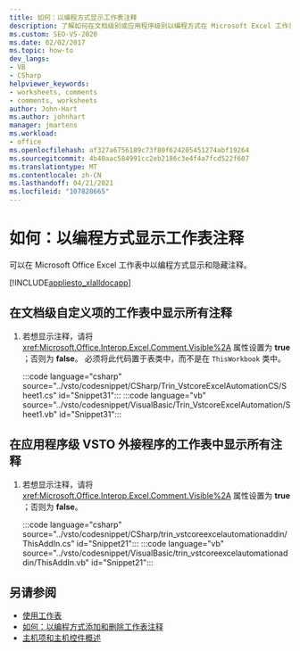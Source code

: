```yaml
---
title: 如何：以编程方式显示工作表注释
description: 了解如何在文档级别或应用程序级别以编程方式在 Microsoft Excel 工作表中显示和隐藏注释。
ms.custom: SEO-VS-2020
ms.date: 02/02/2017
ms.topic: how-to
dev_langs:
- VB
- CSharp
helpviewer_keywords:
- worksheets, comments
- comments, worksheets
author: John-Hart
ms.author: johnhart
manager: jmartens
ms.workload:
- office
ms.openlocfilehash: af327a6756189c73f80f624205451274abf19264
ms.sourcegitcommit: 4b40aac584991cc2eb2186c3e4f4a7fcd522f607
ms.translationtype: MT
ms.contentlocale: zh-CN
ms.lasthandoff: 04/21/2021
ms.locfileid: "107828665"
---
```

# <a name="how-to-programmatically-display-worksheet-comments"></a>如何：以编程方式显示工作表注释
  可以在 Microsoft Office Excel 工作表中以编程方式显示和隐藏注释。

 [!INCLUDE[appliesto_xlalldocapp](../vsto/includes/appliesto-xlalldocapp-md.md)]

## <a name="to-display-all-comments-on-a-worksheet-in-a-document-level-customization"></a>在文档级自定义项的工作表中显示所有注释

1. 若想显示注释，请将 <xref:Microsoft.Office.Interop.Excel.Comment.Visible%2A> 属性设置为 **true** ；否则为 **false**。 必须将此代码置于表类中，而不是在 `ThisWorkbook` 类中。

     :::code language="csharp" source="../vsto/codesnippet/CSharp/Trin_VstcoreExcelAutomationCS/Sheet1.cs" id="Snippet31":::
     :::code language="vb" source="../vsto/codesnippet/VisualBasic/Trin_VstcoreExcelAutomation/Sheet1.vb" id="Snippet31":::

## <a name="to-display-all-comments-on-a-worksheet-in-an-application-level-vsto-add-in"></a>在应用程序级 VSTO 外接程序的工作表中显示所有注释

1. 若想显示注释，请将 <xref:Microsoft.Office.Interop.Excel.Comment.Visible%2A> 属性设置为 **true** ；否则为 **false**。

     :::code language="csharp" source="../vsto/codesnippet/CSharp/trin_vstcoreexcelautomationaddin/ThisAddIn.cs" id="Snippet21":::
     :::code language="vb" source="../vsto/codesnippet/VisualBasic/trin_vstcoreexcelautomationaddin/ThisAddIn.vb" id="Snippet21":::

## <a name="see-also"></a>另请参阅
- [使用工作表](../vsto/working-with-worksheets.md)
- [如何：以编程方式添加和删除工作表注释](../vsto/how-to-programmatically-add-and-delete-worksheet-comments.md)
- [主机项和主机控件概述](../vsto/host-items-and-host-controls-overview.md)
